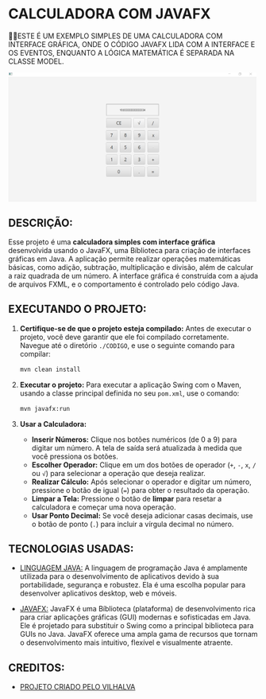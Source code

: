 # CALCULADORA COM JAVAFX
👨‍🏫ESTE É UM EXEMPLO SIMPLES DE UMA CALCULADORA COM INTERFACE GRÁFICA, ONDE O CÓDIGO JAVAFX LIDA COM A INTERFACE E OS EVENTOS, ENQUANTO A LÓGICA MATEMÁTICA É SEPARADA NA CLASSE MODEL.

<img src="FOTO.png" align="center" width="500"> <br>

## DESCRIÇÃO:
Esse projeto é uma **calculadora simples com interface gráfica** desenvolvida usando o JavaFX, uma Bíblioteca para criação de interfaces gráficas em Java. A aplicação permite realizar operações matemáticas básicas, como adição, subtração, multiplicação e divisão, além de calcular a raiz quadrada de um número. A interface gráfica é construída com a ajuda de arquivos FXML, e o comportamento é controlado pelo código Java.

## EXECUTANDO O PROJETO:
1. **Certifique-se de que o projeto esteja compilado:**
   Antes de executar o projeto, você deve garantir que ele foi compilado corretamente. Navegue até o diretório `./CODIGO`, e use o seguinte comando para compilar:

   ```bash
   mvn clean install
   ```

2. **Executar o projeto:**
   Para executar a aplicação Swing com o Maven, usando a classe principal definida no seu `pom.xml`, use o comando:

   ```bash
   mvn javafx:run
   ```

3. **Usar a Calculadora:**
   - **Inserir Números:** Clique nos botões numéricos (de 0 a 9) para digitar um número. A tela de saída será atualizada à medida que você pressiona os botões.
   - **Escolher Operador:** Clique em um dos botões de operador (`+`, `-`, `x`, `/` ou `√`) para selecionar a operação que deseja realizar.
   - **Realizar Cálculo:** Após selecionar o operador e digitar um número, pressione o botão de igual (`=`) para obter o resultado da operação.
   - **Limpar a Tela:** Pressione o botão de **limpar** para resetar a calculadora e começar uma nova operação.
   - **Usar Ponto Decimal:** Se você deseja adicionar casas decimais, use o botão de ponto (`.`) para incluir a vírgula decimal no número.

## TECNOLOGIAS USADAS:
- [LINGUAGEM JAVA:](https://github.com/VILHALVA/CURSO-DE-JAVA) A linguagem de programação Java é amplamente utilizada para o desenvolvimento de aplicativos devido à sua portabilidade, segurança e robustez. Ela é uma escolha popular para desenvolver aplicativos desktop, web e móveis.

- [JAVAFX:](https://github.com/VILHALVA/CURSO-DE-JAVAFX) JavaFX é uma Bíblioteca (plataforma) de desenvolvimento rica para criar aplicações gráficas (GUI) modernas e sofisticadas em Java. Ele é projetado para substituir o Swing como a principal biblioteca para GUIs no Java. JavaFX oferece uma ampla gama de recursos que tornam o desenvolvimento mais intuitivo, flexível e visualmente atraente.

## CREDITOS:
- [PROJETO CRIADO PELO VILHALVA](https://github.com/VILHALVA)


